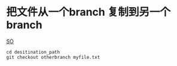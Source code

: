 
# 把文件从一个branch 复制到另一个branch


[SO](https://stackoverflow.com/questions/307579/how-do-i-copy-a-version-of-a-single-file-from-one-git-branch-to-another ":)")

```
cd desitination_path
git checkout otherbranch myfile.txt

```

